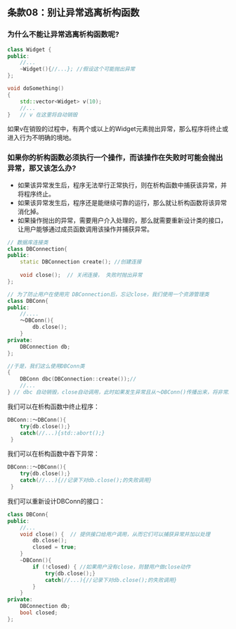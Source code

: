 ## 条款08：别让异常逃离析构函数

### 为什么不能让异常逃离析构函数呢?

```cpp
class Widget {
public:
	//...
	~Widget(){//...}; //假设这个可能抛出异常 
};

void doSomething()
{
	std::vector<Widget> v(10);
    //...
}   // v 在这里将自动销毁
```
如果v在销毁的过程中，有两个或以上的Widget元素抛出异常，那么程序将终止或进入行为不明确的境地。

### 如果你的析构函数必须执行一个操作，而该操作在失败时可能会抛出异常，那又该怎么办?
* 如果该异常发生后，程序无法举行正常执行，则在析构函数中捕获该异常，并将程序终止。
* 如果该异常发生后，程序还是能继续可靠的运行，那么就让析构函数将该异常消化掉。
* 如果操作抛出的异常，需要用户介入处理的，那么就需要重新设计类的接口，让用户能够通过成员函数调用该操作并捕获异常。

```cpp
// 数据库连接类
class DBConnection{
public:
	static DBConnection create(); //创建连接
    
    void close();  // 关闭连接， 失败时抛出异常
};

// 为了防止用户在使用完 DBConnection后，忘记close，我们使用一个资源管理类
class DBConn{
public:
	//....
	～DBConn(){
    	db.close();
    }
private:
	DBConnection db;
};

//于是，我们这么使用DBConn类
{
	DBConn dbc(DBConnection::create());//
	//...
} // dbc 自动销毁，close自动调用，此时如果发生异常且从～DBConn()传播出来，将非常麻烦了。
```

我们可以在析构函数中终止程序：
```cpp
DBConn::～DBConn(){
    try{db.close();}
    catch(//...){std::abort();}
 }
```
我们可以在析构函数中吞下异常：
```cpp
DBConn::～DBConn(){
    try{db.close();}
    catch(//...){//记录下对db.close();的失败调用}
 }
```
我们可以重新设计DBConn的接口：
```cpp
class DBConn{
public:
	//...
  	void close() {  // 提供接口给用户调用，从而它们可以捕获异常并加以处理
    	db.close();
    	closed = true;
    }   
    ~DBConn(){
    	if (!closed) { //如果用户没有close，则替用户做close动作
            try{db.close();}
    		catch(//...){//记录下对db.close();的失败调用}
        } 
    }
private:
	DBConnection db;
    bool closed;
};
```

